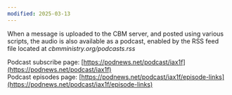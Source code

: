 ```yaml
---
modified: 2025-03-13
---
```


When a message is uploaded to the CBM server, and posted using various scripts, the audio is also available as a podcast, enabled by the RSS feed file located at _cbmministry.org/podcasts.rss_

Podcast subscribe page: [https://podnews.net/podcast/iax1f](https://podnews.net/podcast/iax1f)  
Podcast episodes page: [https://podnews.net/podcast/iax1f/episode-links](https://podnews.net/podcast/iax1f/episode-links)